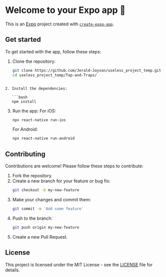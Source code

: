 # Welcome to your Expo app 👋

This is an [Expo](https://expo.dev) project created with [`create-expo-app`](https://www.npmjs.com/package/create-expo-app).

## Get started

To get started with the app, follow these steps:

1. Clone the repository:
   ```bash
   git clone https://github.com/Jerald-Joyson/useless_project_temp.git
   cd useless_project_temp/Tap-and-Traps/
   ```

````

2. Install the dependencies:

   ```bash
   npm install
````

3. Run the app:
   For iOS:

   ```bash
   npx react-native run-ios
   ```

   For Android:

   ```bash
   npx react-native run-android
   ```

## Contributing

Contributions are welcome! Please follow these steps to contribute:

1. Fork the repository.
2. Create a new branch for your feature or bug fix:
   ```bash
   git checkout -b my-new-feature
   ```
3. Make your changes and commit them:
   ```bash
   git commit -m 'Add some feature'
   ```
4. Push to the branch:
   ```bash
   git push origin my-new-feature
   ```
5. Create a new Pull Request.

## License

This project is licensed under the MIT License - see the [LICENSE](LICENSE) file for details.
